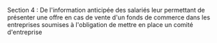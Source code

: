 Section 4 : De l'information anticipée des salariés leur permettant de présenter une offre en cas de vente d'un fonds de commerce dans les entreprises soumises à l'obligation de mettre en place un comité d'entreprise